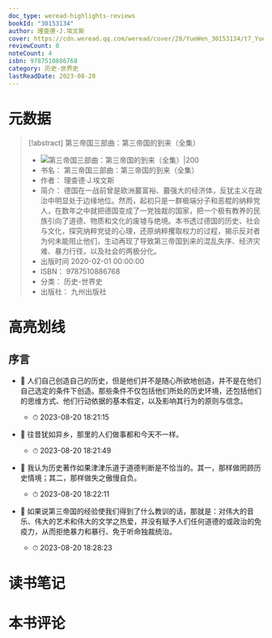 ```yaml
---
doc_type: weread-highlights-reviews
bookId: "30153134"
author: 理查德·J.埃文斯
cover: https://cdn.weread.qq.com/weread/cover/28/YueWen_30153134/t7_YueWen_30153134.jpg
reviewCount: 0
noteCount: 4
isbn: 9787510886768
category: 历史-世界史
lastReadDate: 2023-08-20
---
```

# 元数据
> [!abstract] 第三帝国三部曲：第三帝国的到来（全集）
> - ![ 第三帝国三部曲：第三帝国的到来（全集）|200](https://cdn.weread.qq.com/weread/cover/28/YueWen_30153134/t7_YueWen_30153134.jpg)
> - 书名： 第三帝国三部曲：第三帝国的到来（全集）
> - 作者： 理查德·J.埃文斯
> - 简介： 德国在一战前曾是欧洲蕞富裕、蕞强大的经济体，反犹主义在政治中明显处于边缘地位。然而，起初只是一群极端分子和恶棍的纳粹党人，在数年之中就把德国变成了一党独裁的国家，把一个极有教养的民族引向了道德、物质和文化的废墟与绝境。本书透过德国的历史、社会与文化，探究纳粹党徒的心理，还原纳粹攫取权力的过程，揭示反对者为何未能阻止他们，生动再现了导致第三帝国到来的混乱失序、经济灾难、暴力行径，以及社会的两极分化。
> - 出版时间 2020-02-01 00:00:00
> - ISBN： 9787510886768
> - 分类： 历史-世界史
> - 出版社： 九州出版社

# 高亮划线

## 序言


- 📌 人们自己创造自己的历史，但是他们并不是随心所欲地创造，并不是在他们自己选定的条件下创造。那些条件不仅包括他们所处的历史环境，还包括他们的思维方式、他们行动依据的基本假定，以及影响其行为的原则与信念。 
    - ⏱ 2023-08-20 18:21:15 

- 📌 往昔犹如异乡，那里的人们做事都和今天不一样。 
    - ⏱ 2023-08-20 18:21:49 

- 📌 我认为历史著作如果津津乐道于道德判断是不恰当的。其一，那样做罔顾历史情境；其二，那样做失之傲慢自负。 
    - ⏱ 2023-08-20 18:22:11 

- 📌 如果说第三帝国的经验使我们得到了什么教训的话，那就是：对伟大的音乐、伟大的艺术和伟大的文学之热爱，并没有赋予人们任何道德的或政治的免疫力，从而拒绝暴力和暴行、免于听命独裁统治。 
    - ⏱ 2023-08-20 18:28:23 
# 读书笔记

# 本书评论
